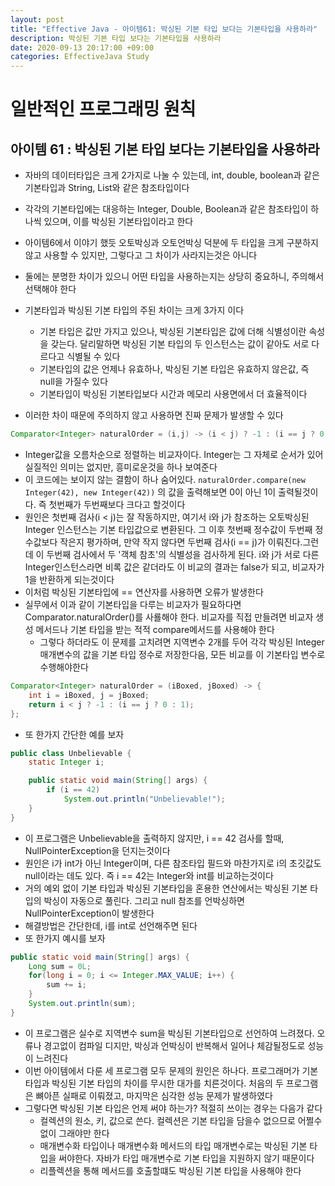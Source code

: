 ```yaml
---
layout: post
title: "Effective Java - 아이템61: 박싱된 기본 타입 보다는 기본타입을 사용하라"
description: 박싱된 기본 타입 보다는 기본타입을 사용하라
date: 2020-09-13 20:17:00 +09:00
categories: EffectiveJava Study
---
```



# 일반적인 프로그래밍 원칙

## 아이템 61 : 박싱된 기본 타입 보다는 기본타입을 사용하라

- 자바의 데이터타입은 크게 2가지로 나눌 수 있는데, int, double, boolean과 같은 기본타입과 String, List와 같은 참조타입이다
- 각각의 기본타입에는 대응하는 Integer, Double, Boolean과 같은 참조타입이 하나씩 있으며, 이를 박싱된 기본타입이라고 한다
- 아이템6에서 이야기 했듯 오토박싱과 오토언박싱 덕분에 두 타입을 크게 구분하지 않고 사용할 수 있지만, 그렇다고 그 차이가 사라지는것은 아니다
- 둘에는 분명한 차이가 있으니 어떤 타입을 사용하는지는 상당히 중요하니, 주의해서 선택해야 한다
- 기본타입과 박싱된 기본 타입의 주된 차이는 크게 3가지 이다
    * 기본 타입은 값만 가지고 있으나, 박싱된 기본타입은 값에 더해 식별성이란 속성을 갖는다. 달리말하면 박싱된 기본 타입의 두 인스턴스는 값이 같아도 서로 다르다고 식별될 수 있다
    * 기본타입의 값은 언제나 유효하나, 박싱된 기본 타입은 유효하지 않은값, 즉 null을 가질수 있다
    * 기본타입이 박싱된 기본타입보다 시간과 메모리 사용면에서 더 효율적이다

- 이러한 차이 때문에 주의하지 않고 사용하면 진짜 문제가 발생할 수 있다

```java
Comparator<Integer> naturalOrder = (i,j) -> (i < j) ? -1 : (i == j ? 0 : 1);
```

- Integer값을 오름차순으로 정렬하는 비교자이다. Integer는 그 자체로 순서가 있어 실질적인 의미는 없지만, 흥미로운것을 하나 보여준다
- 이 코드에는 보이지 않는 결함이 하나 숨어있다. ```naturalOrder.compare(new Integer(42), new Integer(42))``` 의 값을 출력해보면 0이 아닌 1이 출력될것이다. 즉 첫번째가 두번째보다 크다고 할것이다
- 원인은 첫번째 검사(i < j)는 잘 작동하지만, 여기서 i와 j가 참조하는 오토박싱된 Integer 인스턴스는 기본 타입값으로 변환된다. 그 이후 첫번째 정수값이 두번째 정수값보다 작은지 평가하며, 만약 작지 않다면 두번째 검사(i == j)가 이뤄진다.그런데 이 두번째 검사에서 두 '객체 참초'의 식별성을 검사하게 된다. i와 j가 서로 다른 Integer인스턴스라면 비록 값은 같더라도 이 비교의 결과는 false가 되고, 비교자가 1을 반환하게 되는것이다
- 이처럼 박싱된 기본타입에 == 연산자를 사용하면 오류가 발생한다
- 실무에서 이과 같이 기본타입을 다루는 비교자가 필요하다면 Comparator.naturalOrder()를 사룔해야 한다. 비교자를 직접 만들려면 비교자 생성 메서드나 기본 타입을 받는 적적 compare메서드를 사용해야 한다
    * 그렇다 하더라도 이 문제를 고치려면 지역변수 2개를 두어 각각 박싱된 Integer 매개변수의 값을 기본 타입 정수로 저장한다음, 모든 비교를 이 기본타입 변수로 수행해야한다

```java
Comparator<Integer> naturalOrder = (iBoxed, jBoxed) -> {
    int i = iBoxed, j = jBoxed;
    return i < j ? -1 : (i == j ? 0 : 1); 
};
```

- 또 한가지 간단한 예를 보자

```java
public class Unbelievable {
    static Integer i;

    public static void main(String[] args) {
        if (i == 42)
            System.out.println("Unbelievable!");
    }
}
```

- 이 프로그램은 Unbelievable을 출력하지 않지만, i == 42 검사를 할때, NullPointerException을 던지는것이다
- 원인은 i가 int가 아닌 Integer이며, 다른 참조타입 필드와 마찬가지로 i의 초깃값도 null이라는 데도 있다. 즉 i == 42는 Integer와 int를 비교하는것이다
- 거의 예외 없이 기본 타입과 박싱된 기본타입을 혼용한 연산에서는 박싱된 기본 타입의 박싱이 자동으로 풀린다. 그리고 null 참조를 언박싱하면 NullPointerException이 발생한다
- 해결방법은 간단한데, i를 int로 선언해주면 된다
- 또 한가지 예시를 보자

```java
public static void main(String[] args) {
    Long sum = 0L;
    for(long i = 0; i <= Integer.MAX_VALUE; i++) {
        sum += i;
    }
    System.out.println(sum);
}
```

- 이 프로그램은 실수로 지역변수 sum을 박싱된 기본타입으로 선언하여 느려졌다. 오류나 경고없이 컴파일 디지만, 박싱과 언박싱이 반복해서 일어나 체감될정도로 성능이 느려진다
- 이번 아이템에서 다룬 세 프로그램 모두 문제의 원인은 하나다. 프로그래머가 기본 타입과 박싱된 기본 타입의 차이를 무시한 대가를 치른것이다. 처음의 두 프로그램은 뼈아픈 실패로 이뤄졌고, 마지막은 심각한 성능 문제가 발생하였다
- 그렇다면 박싱된 기본 타입은 언제 써야 하는가? 적절히 쓰이는 경우는 다음가 같다
    * 컬렉션의 원소, 키, 값으로 쓴다. 컬렉션은 기본 타입을 담을수 없으므로 어쩔수없이 그래야만 한다
    * 매개변수화 타입이나 매개변수화 메서드의 타입 매개변수로는 박싱된 기본 타입을 써야한다. 자바가 타입 매개변수로 기본 타입을 지원하지 않기 때문이다
    * 리플렉션을 통해 메서드를 호출할떄도 박싱된 기본 타입을 사용해야 한다